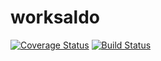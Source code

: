 # worksaldo
[![Coverage Status](https://coveralls.io/repos/github/konikvranik/worksaldo/badge.svg?branch=master)](https://coveralls.io/github/konikvranik/worksaldo?branch=master)
[![Build Status](https://travis-ci.org/konikvranik/worksaldo.svg?branch=master)](https://travis-ci.org/konikvranik/worksaldo)
